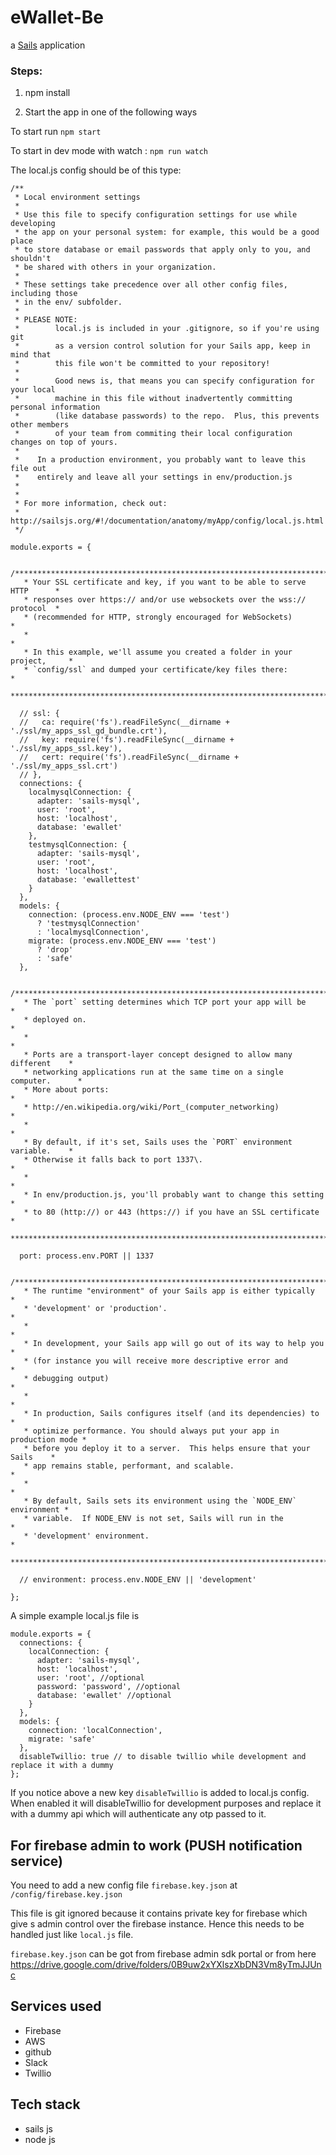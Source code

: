 # eWallet-Be

a [Sails](http://sailsjs.org) application

### Steps:

1. npm install

2. Start the app in one of the following ways

To start run `npm start`

To start in dev mode with watch : `npm run watch`

The local.js config should be of this type:

```
/**
 * Local environment settings
 *
 * Use this file to specify configuration settings for use while developing
 * the app on your personal system: for example, this would be a good place
 * to store database or email passwords that apply only to you, and shouldn't
 * be shared with others in your organization.
 *
 * These settings take precedence over all other config files, including those
 * in the env/ subfolder.
 *
 * PLEASE NOTE:
 *        local.js is included in your .gitignore, so if you're using git
 *        as a version control solution for your Sails app, keep in mind that
 *        this file won't be committed to your repository!
 *
 *        Good news is, that means you can specify configuration for your local
 *        machine in this file without inadvertently committing personal information
 *        (like database passwords) to the repo.  Plus, this prevents other members
 *        of your team from commiting their local configuration changes on top of yours.
 *
 *    In a production environment, you probably want to leave this file out
 *    entirely and leave all your settings in env/production.js
 *
 *
 * For more information, check out:
 * http://sailsjs.org/#!/documentation/anatomy/myApp/config/local.js.html
 */

module.exports = {

  /***************************************************************************
   * Your SSL certificate and key, if you want to be able to serve HTTP      *
   * responses over https:// and/or use websockets over the wss:// protocol  *
   * (recommended for HTTP, strongly encouraged for WebSockets)              *
   *                                                                         *
   * In this example, we'll assume you created a folder in your project,     *
   * `config/ssl` and dumped your certificate/key files there:               *
   ***************************************************************************/

  // ssl: {
  //   ca: require('fs').readFileSync(__dirname + './ssl/my_apps_ssl_gd_bundle.crt'),
  //   key: require('fs').readFileSync(__dirname + './ssl/my_apps_ssl.key'),
  //   cert: require('fs').readFileSync(__dirname + './ssl/my_apps_ssl.crt')
  // },
  connections: {
    localmysqlConnection: {
      adapter: 'sails-mysql',
      user: 'root',
      host: 'localhost',
      database: 'ewallet'
    },
    testmysqlConnection: {
      adapter: 'sails-mysql',
      user: 'root',
      host: 'localhost',
      database: 'ewallettest'
    }
  },
  models: {
    connection: (process.env.NODE_ENV === 'test')
      ? 'testmysqlConnection'
      : 'localmysqlConnection',
    migrate: (process.env.NODE_ENV === 'test')
      ? 'drop'
      : 'safe'
  },

  /***************************************************************************
   * The `port` setting determines which TCP port your app will be           *
   * deployed on.                                                            *
   *                                                                         *
   * Ports are a transport-layer concept designed to allow many different    *
   * networking applications run at the same time on a single computer.      *
   * More about ports:                                                       *
   * http://en.wikipedia.org/wiki/Port_(computer_networking)                 *
   *                                                                         *
   * By default, if it's set, Sails uses the `PORT` environment variable.    *
   * Otherwise it falls back to port 1337\.                                   *
   *                                                                         *
   * In env/production.js, you'll probably want to change this setting       *
   * to 80 (http://) or 443 (https://) if you have an SSL certificate        *
   ***************************************************************************/

  port: process.env.PORT || 1337

  /***************************************************************************
   * The runtime "environment" of your Sails app is either typically         *
   * 'development' or 'production'.                                          *
   *                                                                         *
   * In development, your Sails app will go out of its way to help you       *
   * (for instance you will receive more descriptive error and               *
   * debugging output)                                                       *
   *                                                                         *
   * In production, Sails configures itself (and its dependencies) to        *
   * optimize performance. You should always put your app in production mode *
   * before you deploy it to a server.  This helps ensure that your Sails    *
   * app remains stable, performant, and scalable.                           *
   *                                                                         *
   * By default, Sails sets its environment using the `NODE_ENV` environment *
   * variable.  If NODE_ENV is not set, Sails will run in the                *
   * 'development' environment.                                              *
   ***************************************************************************/

  // environment: process.env.NODE_ENV || 'development'

};
```


A simple example local.js file is

```
module.exports = {
  connections: {
    localConnection: {
      adapter: 'sails-mysql',
      host: 'localhost',
      user: 'root', //optional
      password: 'password', //optional
      database: 'ewallet' //optional
    }
  },
  models: {
    connection: 'localConnection',
    migrate: 'safe'
  },
  disableTwillio: true // to disable twillio while development and replace it with a dummy
};
```

If you notice above a new key `disableTwillio` is added to local.js config.
When enabled it will disableTwillio for development purposes and replace it with a dummy api which will authenticate any otp passed to it.


## For firebase admin to work (PUSH notification service)
You need to add a new config file `firebase.key.json` at `/config/firebase.key.json`

This file is git ignored because it contains private key for firebase which give s admin control over the firebase instance.
Hence this needs to be handled just like `local.js` file.

`firebase.key.json` can be got from firebase admin sdk portal or
from here https://drive.google.com/drive/folders/0B9uw2xYXlszXbDN3Vm8yTmJJUnc


## Services used

- Firebase
- AWS
- github
- Slack
- Twillio


## Tech stack
- sails js
- node js
